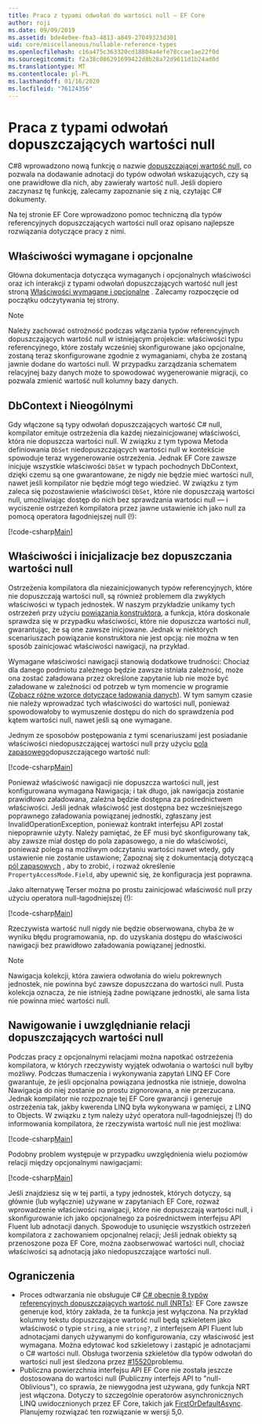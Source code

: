 ```yaml
---
title: Praca z typami odwołań do wartości null — EF Core
author: roji
ms.date: 09/09/2019
ms.assetid: bde4e0ee-fba3-4813-a849-27049323d301
uid: core/miscellaneous/nullable-reference-types
ms.openlocfilehash: c16a475c363320cd18804a4efe78ccae1ae22f0d
ms.sourcegitcommit: f2a38c086291699422d8b28a72d9611d1b24ad0d
ms.translationtype: MT
ms.contentlocale: pl-PL
ms.lasthandoff: 01/16/2020
ms.locfileid: "76124356"
---
```

# <a name="working-with-nullable-reference-types"></a>Praca z typami odwołań dopuszczających wartości null

C#8 wprowadzono nową funkcję o nazwie [dopuszczającej wartość null](/dotnet/csharp/tutorials/nullable-reference-types), co pozwala na dodawanie adnotacji do typów odwołań wskazujących, czy są one prawidłowe dla nich, aby zawierały wartość null. Jeśli dopiero zaczynasz tę funkcję, zalecamy zapoznanie się z nią, czytając C# dokumenty.

Na tej stronie EF Core wprowadzono pomoc techniczną dla typów referencyjnych dopuszczających wartości null oraz opisano najlepsze rozwiązania dotyczące pracy z nimi.

## <a name="required-and-optional-properties"></a>Właściwości wymagane i opcjonalne

Główna dokumentacja dotycząca wymaganych i opcjonalnych właściwości oraz ich interakcji z typami odwołań dopuszczających wartość null jest stroną [Właściwości wymagane i opcjonalne](xref:core/modeling/entity-properties#required-and-optional-properties) . Zalecamy rozpoczęcie od początku odczytywania tej strony.

> [!NOTE]
> Należy zachować ostrożność podczas włączania typów referencyjnych dopuszczających wartość null w istniejącym projekcie: właściwości typu referencyjnego, które zostały wcześniej skonfigurowane jako opcjonalne, zostaną teraz skonfigurowane zgodnie z wymaganiami, chyba że zostaną jawnie dodane do wartości null. W przypadku zarządzania schematem relacyjnej bazy danych może to spowodować wygenerowanie migracji, co pozwala zmienić wartość null kolumny bazy danych.

## <a name="dbcontext-and-dbset"></a>DbContext i Nieogólnymi

Gdy włączone są typy odwołań dopuszczających wartość C# null, kompilator emituje ostrzeżenia dla każdej niezainicjowanej właściwości, która nie dopuszcza wartości null. W związku z tym typowa Metoda definiowania `DbSet` niedopuszczających wartości null w kontekście spowoduje teraz wygenerowanie ostrzeżenia. Jednak EF Core zawsze inicjuje wszystkie właściwości `DbSet` w typach pochodnych DbContext, dzięki czemu są one gwarantowane, że nigdy nie będzie mieć wartości null, nawet jeśli kompilator nie będzie mógł tego wiedzieć. W związku z tym zaleca się pozostawienie właściwości `DbSet`, które nie dopuszczają wartości null, umożliwiając dostęp do nich bez sprawdzania wartości null — i wyciszenie ostrzeżeń kompilatora przez jawne ustawienie ich jako null za pomocą operatora łagodniejszej null (!):

[!code-csharp[Main](../../../samples/core/Miscellaneous/NullableReferenceTypes/NullableReferenceTypesContext.cs?name=Context&highlight=3-4)]

## <a name="non-nullable-properties-and-initialization"></a>Właściwości i inicjalizacje bez dopuszczania wartości null

Ostrzeżenia kompilatora dla niezainicjowanych typów referencyjnych, które nie dopuszczają wartości null, są również problemem dla zwykłych właściwości w typach jednostek. W naszym przykładzie unikamy tych ostrzeżeń przy użyciu [powiązania konstruktora](xref:core/modeling/constructors), a funkcja, która doskonale sprawdza się w przypadku właściwości, które nie dopuszcza wartości null, gwarantując, że są one zawsze inicjowane. Jednak w niektórych scenariuszach powiązanie konstruktora nie jest opcją: nie można w ten sposób zainicjować właściwości nawigacji, na przykład.

Wymagane właściwości nawigacji stanowią dodatkowe trudności: Chociaż dla danego podmiotu zależnego będzie zawsze istniała zależność, może ona zostać załadowana przez określone zapytanie lub nie może być załadowane w zależności od potrzeb w tym momencie w programie ([Zobacz różne wzorce dotyczące ładowania danych](xref:core/querying/related-data)). W tym samym czasie nie należy wprowadzać tych właściwości do wartości null, ponieważ spowodowałoby to wymuszenie dostępu do nich do sprawdzenia pod kątem wartości null, nawet jeśli są one wymagane.

Jednym ze sposobów postępowania z tymi scenariuszami jest posiadanie właściwości niedopuszczającej wartości null przy użyciu [pola zapasowego](xref:core/modeling/backing-field)dopuszczającego wartość null:

[!code-csharp[Main](../../../samples/core/Miscellaneous/NullableReferenceTypes/Order.cs?range=10-17)]

Ponieważ właściwość nawigacji nie dopuszcza wartości null, jest konfigurowana wymagana Nawigacja; i tak długo, jak nawigacja zostanie prawidłowo załadowana, zależna będzie dostępna za pośrednictwem właściwości. Jeśli jednak właściwość jest dostępna bez wcześniejszego poprawnego załadowania powiązanej jednostki, zgłaszany jest InvalidOperationException, ponieważ kontrakt interfejsu API został niepoprawnie użyty. Należy pamiętać, że EF musi być skonfigurowany tak, aby zawsze miał dostęp do pola zapasowego, a nie do właściwości, ponieważ polega na możliwym odczytaniu wartości nawet wtedy, gdy ustawienie nie zostanie ustawione; Zapoznaj się z dokumentacją dotyczącą [pól zapasowych](xref:core/modeling/backing-field) , aby to zrobić, i rozważ określenie `PropertyAccessMode.Field`, aby upewnić się, że konfiguracja jest poprawna.

Jako alternatywę Terser można po prostu zainicjować właściwość null przy użyciu operatora null-łagodniejszej (!):

[!code-csharp[Main](../../../samples/core/Miscellaneous/NullableReferenceTypes/Order.cs?range=19)]

Rzeczywista wartość null nigdy nie będzie obserwowana, chyba że w wyniku błędu programowania, np. do uzyskania dostępu do właściwości nawigacji bez prawidłowo załadowania powiązanej jednostki.

> [!NOTE]
> Nawigacja kolekcji, która zawiera odwołania do wielu pokrewnych jednostek, nie powinna być zawsze dopuszczana do wartości null. Pusta kolekcja oznacza, że nie istnieją żadne powiązane jednostki, ale sama lista nie powinna mieć wartości null.

## <a name="navigating-and-including-nullable-relationships"></a>Nawigowanie i uwzględnianie relacji dopuszczających wartości null

Podczas pracy z opcjonalnymi relacjami można napotkać ostrzeżenia kompilatora, w których rzeczywisty wyjątek odwołania o wartości null byłby możliwy. Podczas tłumaczenia i wykonywania zapytań LINQ EF Core gwarantuje, że jeśli opcjonalna powiązana jednostka nie istnieje, dowolna Nawigacja do niej zostanie po prostu zignorowana, a nie przerzucana. Jednak kompilator nie rozpoznaje tej EF Core gwarancji i generuje ostrzeżenia tak, jakby kwerenda LINQ była wykonywana w pamięci, z LINQ to Objects. W związku z tym należy użyć operatora null-łagodniejszej (!) do informowania kompilatora, że rzeczywista wartość null nie jest możliwa:

[!code-csharp[Main](../../../samples/core/Miscellaneous/NullableReferenceTypes/Program.cs?range=46)]

Podobny problem występuje w przypadku uwzględnienia wielu poziomów relacji między opcjonalnymi nawigacjami:

[!code-csharp[Main](../../../samples/core/Miscellaneous/NullableReferenceTypes/Program.cs?range=36-39&highlight=2)]

Jeśli znajdziesz się w tej partii, a typy jednostek, których dotyczy, są głównie (lub wyłącznie) używane w zapytaniach EF Core, rozważ wprowadzenie właściwości nawigacji, które nie dopuszczają wartości null, i skonfigurowanie ich jako opcjonalnego za pośrednictwem interfejsu API Fluent lub adnotacji danych. Spowoduje to usunięcie wszystkich ostrzeżeń kompilatora z zachowaniem opcjonalnej relacji; Jeśli jednak obiekty są przenoszone poza EF Core, można zaobserwować wartości null, chociaż właściwości są adnotacją jako niedopuszczające wartości null.

## <a name="limitations"></a>Ograniczenia

* Proces odtwarzania nie obsługuje C# [ C# obecnie 8 typów referencyjnych dopuszczających wartość null (NRTs)](/dotnet/csharp/tutorials/nullable-reference-types): EF Core zawsze generuje kod, który zakłada, że ta funkcja jest wyłączona. Na przykład kolumny tekstu dopuszczające wartość null będą szkieletem jako właściwość o typie `string`, a nie `string?`, z interfejsem API Fluent lub adnotacjami danych używanymi do konfigurowania, czy właściwość jest wymagana. Można edytować kod szkieletowy i zastąpić je adnotacjami o C# wartości null. Obsługa tworzenia szkieletów dla typów odwołań do wartości null jest śledzona przez [#15520](https://github.com/aspnet/EntityFrameworkCore/issues/15520)problemu.
* Publiczna powierzchnia interfejsu API EF Core nie została jeszcze dostosowana do wartości null (Publiczny interfejs API to "null-Oblivious"), co sprawia, że niewygodna jest używana, gdy funkcja NRT jest włączona. Dotyczy to szczególnie operatorów asynchronicznych LINQ uwidocznionych przez EF Core, takich jak [FirstOrDefaultAsync](/dotnet/api/microsoft.entityframeworkcore.entityframeworkqueryableextensions.firstordefaultasync#Microsoft_EntityFrameworkCore_EntityFrameworkQueryableExtensions_FirstOrDefaultAsync__1_System_Linq_IQueryable___0__System_Linq_Expressions_Expression_System_Func___0_System_Boolean___System_Threading_CancellationToken_). Planujemy rozwiązać ten rozwiązanie w wersji 5,0.
